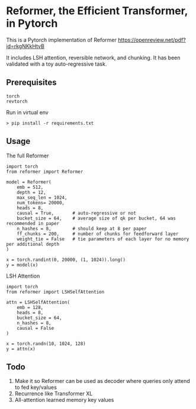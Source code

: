 # Reformer, the Efficient Transformer, in Pytorch

This is a Pytorch implementation of Reformer https://openreview.net/pdf?id=rkgNKkHtvB

It includes LSH attention, reversible network, and chunking. It has been validated with a toy auto-regressive task.

## Prerequisites

```
torch
revtorch
```

Run in virtual env
```
> pip install -r requirements.txt
```

## Usage

The full Reformer

```
import torch
from reformer import Reformer

model = Reformer(
    emb = 512,
    depth = 12,
    max_seq_len = 1024,
    num_tokens= 20000,
    heads = 8,
    causal = True,       # auto-regressive or not
    bucket_size = 64,    # average size of qk per bucket, 64 was recommended in paper
    n_hashes = 8,        # should keep at 8 per paper
    ff_chunks = 200,     # number of chunks for feedforward layer
    weight_tie = False   # tie parameters of each layer for no memory per additional depth
)

x = torch.randint(0, 20000, (1, 1024)).long()
y = model(x)
```

LSH Attention

```
import torch
from reformer import LSHSelfAttention

attn = LSHSelfAttention(
    emb = 128,
    heads = 8,
    bucket_size = 64,
    n_hashes = 8,
    causal = False
)

x = torch.randn(10, 1024, 128)
y = attn(x)
```

## Todo

1. Make it so Reformer can be used as decoder where queries only attend to fed key/values
2. Recurrence like Transformer XL
3. All-attention learned memory key values
